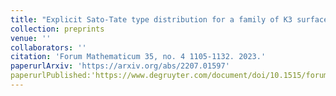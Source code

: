 ```yaml
---
title: "Explicit Sato-Tate type distribution for a family of K3 surfaces"
collection: preprints
venue: ''
collaborators: ''
citation: 'Forum Mathematicum 35, no. 4 1105-1132. 2023.'
paperurlArxiv: 'https://arxiv.org/abs/2207.01597'
paperurlPublished:'https://www.degruyter.com/document/doi/10.1515/forum-2022-0272/html'
---
```


